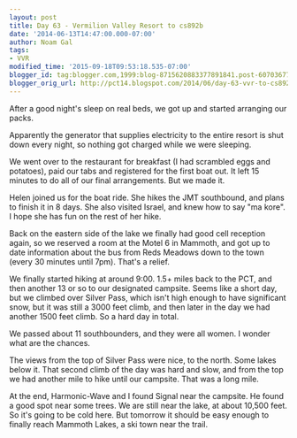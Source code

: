 ```yaml
---
layout: post
title: Day 63 - Vermilion Valley Resort to cs892b
date: '2014-06-13T14:47:00.000-07:00'
author: Noam Gal
tags:
- VVR
modified_time: '2015-09-18T09:53:18.535-07:00'
blogger_id: tag:blogger.com,1999:blog-8715620883377891841.post-6070367782072674398
blogger_orig_url: http://pct14.blogspot.com/2014/06/day-63-vvr-to-cs892b.html
---
```


After a good night's sleep on real beds, we got up and started arranging our packs.

Apparently the generator that supplies electricity to the entire resort is shut down every night, so nothing got charged while we were sleeping.

We went over to the restaurant for breakfast (I had scrambled eggs and potatoes), paid our tabs and registered for the first boat out. It left 15 minutes to do all of our final arrangements. But we made it.

Helen joined us for the boat ride. She hikes the JMT southbound, and plans to finish it in 8 days. She also visited Israel, and knew how to say "ma kore". I hope she has fun on the rest of her hike.

Back on the eastern side of the lake we finally had good cell reception again, so we reserved a room at the Motel 6 in Mammoth, and got up to date information about the bus from Reds Meadows down to the town (every 30 minutes until 7pm). That's a relief.

We finally started hiking at around 9:00. 1.5+ miles back to the PCT, and then another 13 or so to our designated campsite. Seems like a short day, but we climbed over Silver Pass, which isn't high enough to have significant snow, but it was still a 3000 feet climb, and then later in the day we had another 1500 feet climb. So a hard day in total.

We passed about 11 southbounders, and they were all women. I wonder what are the chances.

The views from the top of Silver Pass were nice, to the north. Some lakes below it. That second climb of the day was hard and slow, and from the top we had another mile to hike until our campsite. That was a long mile.

At the end, Harmonic-Wave and I found Signal near the campsite. He found a good spot near some trees. We are still near the lake, at about 10,500 feet. So it's going to be cold here. But tomorrow it should be easy enough to finally reach Mammoth Lakes, a ski town near the trail.
